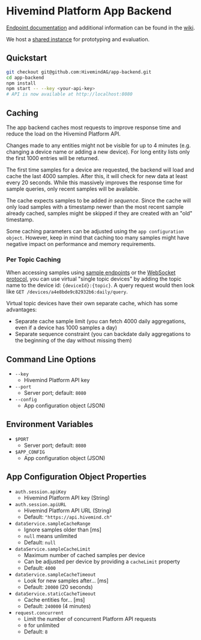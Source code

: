 # Hivemind Platform App Backend

[Endpoint documentation](https://github.com/HivemindAG/app-backend/wiki/Endpoints) and additional information can be found in the [wiki](https://github.com/HivemindAG/app-backend/wiki).

We host a [shared instance](https://github.com/HivemindAG/app-backend/wiki/Shared-Instance) for prototyping and evaluation.

## Quickstart


```bash
git checkout git@github.com:HivemindAG/app-backend.git
cd app-backend
npm install
npm start -- --key <your-api-key>
# API is now available at http://localhost:8080
```

## Caching

The app backend caches most requests to improve response time and reduce the load on the Hivemind Platform API.

Changes made to any entities might not be visible for up to 4 minutes (e.g. changing a device name or adding a new device). For long entity lists only the first 1000 entries will be returned.

The first time samples for a device are requested, the backend will load and cache the last 4000 samples. After this, it will check for new data at least every 20 seconds. While this massively improves the response time for sample queries, only recent samples will be available.

The cache expects samples to be added *in sequence*. Since the cache will only load samples with a timestamp newer than the most recent sample already cached, samples might be skipped if they are created with an "old" timestamp.

Some caching parameters can be adjusted using the `app configuration object`. However, keep in mind that caching too many samples might have negative impact on performance and memory requirements.

### Per Topic Caching

When accessing samples using [sample endpoints](https://github.com/HivemindAG/app-backend/wiki/Endpoints#sample-endpoints) or the [WebSocket protocol](https://github.com/HivemindAG/app-backend/wiki/WebSocket-Protocol), you can use virtual "single topic devices" by adding the topic name to the device id: `{deviceId}:{topic}`. A query request would then look like `GET /devices/a4e8bde9c82932b6:daily/query`.

Virtual topic devices have their own separate cache, which has some advantages:

* Separate cache sample limit (you can fetch 4000 daily aggregations, even if a device has 1000 samples a day)
* Separate sequence constraint (you can backdate daily aggregations to the beginning of the day without missing them)  

## Command Line Options

* `--key`
  * Hivemind Platform API key
* `--port`
  * Server port; default: `8080`
* `--config`
  * App configuration object (JSON)

## Environment Variables

* `$PORT`
  * Server port; default: `8080`
* `$APP_CONFIG`
  * App configuration object (JSON)

## App Configuration Object Properties

* `auth.session.apiKey`
  * Hivemind Platform API key (String)
* `auth.session.apiURL`
  * Hivemind Platform API URL (String)
  * Default: `"https://api.hivemind.ch"`
* `dataService.sampleCacheRange`
  * Ignore samples older than [ms]
  * `null` means unlimited
  * Default: `null`
* `dataService.sampleCacheLimit`
  * Maximum number of cached samples per device
  * Can be adjusted per device by providing a `cacheLimit` property
  * Default: `4000`
* `dataService.sampleCacheTimeout`
  * Look for new samples after… [ms]
  * Default: `20000` (20 seconds)
* `dataService.staticCacheTimeout`
  * Cache entities for… [ms]
  * Default: `240000` (4 minutes)
* `request.concurrent`
  * Limit the number of concurrent Platform API requests
  * `0` for unlimited
  * Default: `8`
